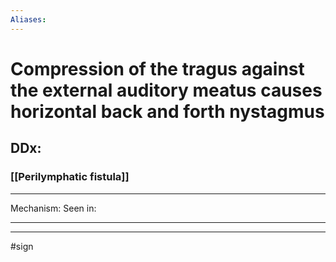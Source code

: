 ```yaml
---
Aliases:
---
```

# Compression of the tragus against the external auditory meatus causes horizontal back and forth nystagmus
## DDx:
### [[Perilymphatic fistula]]

---
Mechanism:
Seen in: 

---


---
#sign 